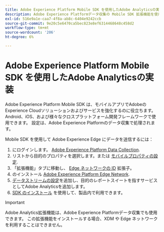 ```yaml
---
title: Adobe Experience Platform Mobile SDK を使用したAdobe Analyticsの実装
description: Adobe Experience Platformデータ収集の Mobile SDK 拡張機能を使用して、Adobe Analyticsにデータを送信します。
exl-id: 516e9a1e-caa7-4f8a-ab8c-6404e9242ccb
source-git-commit: 9e20c5e6470ca5bec823e8ef6314468648c458d2
workflow-type: tm+mt
source-wordcount: '206'
ht-degree: 6%

---
```


# Adobe Experience Platform Mobile SDK を使用したAdobe Analyticsの実装

Adobe Experience Platform Mobile SDK は、モバイルアプリでAdobeのExperience Cloudソリューションおよびサービスを強化するのに役立ちます。 Android、iOS、および様々なクロスプラットフォーム開発フレームワークで使用できます。 設定は、Adobe Experience Platformのデータ収集で処理されます。

Mobile SDK を使用して Adobe Experience Edge にデータを送信するには：

1. にログインします。 [Adobe Experience Platform Data Collection](https://experience.adobe.com/data-collection).
2. リストから目的のプロパティを選択します。または [モバイルプロパティの設定](https://aep-sdks.gitbook.io/docs/getting-started/create-a-mobile-property).
3. 「拡張機能」タブに移動し、 [Edge ネットワークの ID](https://aep-sdks.gitbook.io/docs/foundation-extensions/identity-for-edge-network) 拡張子。
4. のインストール [Adobe Experience Platform Edge Network](https://aep-sdks.gitbook.io/docs/foundation-extensions/experience-platform-extension).
5. [データストリームの設定](https://aep-sdks.gitbook.io/docs/getting-started/configure-datastreams)を追加し、目的のレポートスイートを指すサービスとしてAdobe Analyticsを追加します。
6. [SDK のインストール](https://aep-sdks.gitbook.io/docs/getting-started/get-the-sdk) を使用して、製品内で利用できます。

>[!IMPORTANT]
>
>Adobe Analytics拡張機能は、Adobe Experience Platformデータ収集でも使用できます。 この拡張機能をインストールする場合、XDM や Edge ネットワークを利用することはできません。
